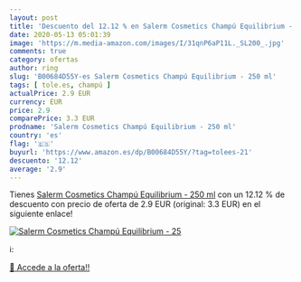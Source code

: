 ```yaml
---
layout: post
title: 'Descuento del 12.12 % en Salerm Cosmetics Champú Equilibrium - 25'
date: 2020-05-13 05:01:39
image: 'https://m.media-amazon.com/images/I/31qnP6aP11L._SL200_.jpg'
comments: true
category: ofertas
author: ring
slug: 'B00684D55Y-es Salerm Cosmetics Champú Equilibrium - 250 ml'
tags: [ tole.es, champú ]
actualPrice: 2.9 EUR
currency: EUR
price: 2.9
comparePrice: 3.3 EUR
prodname: 'Salerm Cosmetics Champú Equilibrium - 250 ml'
country: 'es'
flag: '🇪🇸'
buyurl: 'https://www.amazon.es/dp/B00684D55Y/?tag=tolees-21'
descuento: '12.12'
average: '2.9'
---
```


Tienes [Salerm Cosmetics Champú Equilibrium - 250 ml](https://www.amazon.es/dp/B00684D55Y/?tag=tolees-21) con un 12.12 % de descuento con precio de oferta de 2.9 EUR (original: 3.3 EUR) en el siguiente enlace!

[![Salerm Cosmetics Champú Equilibrium - 25](https://m.media-amazon.com/images/I/31qnP6aP11L._SL200_.jpg)](https://www.amazon.es/dp/B00684D55Y/?tag=tolees-21)

ℹ️:


[🛒 Accede a la oferta!!](https://www.amazon.es/dp/B00684D55Y/?tag=tolees-21)

